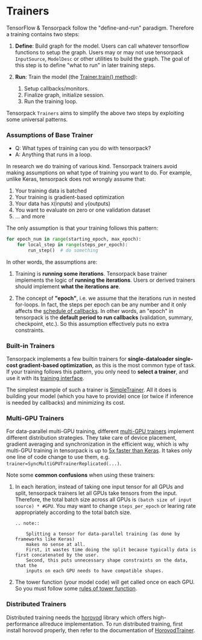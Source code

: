 # Trainers

TensorFlow & Tensorpack follow the "define-and-run" paradigm.
Therefore a training contains two steps:

1. __Define__: Build graph for the model.
	Users can call whatever tensorflow functions to setup the graph.
	Users may or may not use tensorpack `InputSource`, `ModelDesc` or other utilities to build the graph.
	The goal of this step is to define "what to run" in later training steps.

2. __Run__: Train the model (the [Trainer.train() method](/modules/train.html#tensorpack.train.Trainer.train)):

	1. Setup callbacks/monitors.
	2. Finalize graph, initialize session.
	3. Run the training loop.

Tensorpack `Trainers` aims to simplify the above two steps
by exploiting some universal patterns.

### Assumptions of Base Trainer

* Q: What types of training can you do with tensorpack?
* A: Anything that runs in a loop.

In research we do training of various kind.
Tensorpack trainers avoid making assumptions on what type of training
you want to do. For example, unlike Keras, tensorpack does not wrongly assume that:
1. Your training data is batched
2. Your training is gradient-based optimization
3. Your data has `X`(inputs) and `y`(outputs)
4. You want to evaluate on zero or one validation dataset
5. ... and more

The only assumption is that your training follows this pattern:
```python
for epoch_num in range(starting_epoch, max_epoch):
	for local_step in range(steps_per_epoch):
		run_step()  # do something
```

In other words, the assumptions are:
1. Training is **running some iterations**.
Tensorpack base trainer implements the logic of __running the iterations__.
Users or derived trainers should implement __what the iterations are__.

2. The concept of __"epoch"__, i.e. we assume that the iterations run in nested for-loops.
In fact, the steps per epoch can be any number
and it only affects the [schedule of callbacks](./callback.md).
In other words, an "epoch" in tensorpack is the __default period to run
callbacks__ (validation, summary, checkpoint, etc.).
So this assumption effectively puts no extra constraints.


### Built-in Trainers

Tensorpack implements a few builtin trainers for __single-dataloader single-cost gradient-based optimization__,
as this is the most common type of task.
If your training follows this pattern, you only need to __select a trainer__,
and use it with its [training interface](./training-interface.md).

The simplest example of such a trainer is
[SimpleTrainer](../modules/train.html#tensorpack.train.SimpleTrainer).
All it does is building your model (which you have to provide) once
(or twice if inference is needed by callbacks) and minimizing its cost.

### Multi-GPU Trainers

For data-parallel multi-GPU training, different [multi-GPU trainers](../modules/train)
implement different distribution strategies.
They take care of device placement, gradient averaging and synchronization
in the efficient way, which is why multi-GPU training in tensorpack
is up to
[5x faster than Keras](https://github.com/tensorpack/benchmarks/tree/master/other-wrappers).
It takes only one line of code change to use them, e.g. `trainer=SyncMultiGPUTrainerReplicated(...)`.

Note some __common confusions__ when using these trainers:

1. In each iteration, instead of taking one input tensor for all GPUs and split,
   tensorpack trainers let all GPUs take tensors from the input.
	 Therefore, the total batch size across all GPUs is ``(batch size of input source) * #GPU``.
   You may want to change `steps_per_epoch` or learing rate appropriately according
   to the total batch size.

    ```eval_rst
    .. note::

        Splitting a tensor for data-parallel training (as done by frameworks like Keras)
        makes no sense at all.
        First, it wastes time doing the split because typically data is first concatenated by the user.
        Second, this puts unnecessary shape constraints on the data, that the
        inputs on each GPU needs to have compatible shapes.
    ```

2. The tower function (your model code) will get called once on each GPU.
   So you must follow some [rules of tower function](extend/trainer.html#rules-of-tower-function).

### Distributed Trainers

Distributed training needs the [horovod](https://github.com/horovod/horovod) library which offers high-performance allreduce implementation.
To run distributed training, first install horovod properly, then refer to the
documentation of [HorovodTrainer](../modules/train.html#tensorpack.train.HorovodTrainer).

